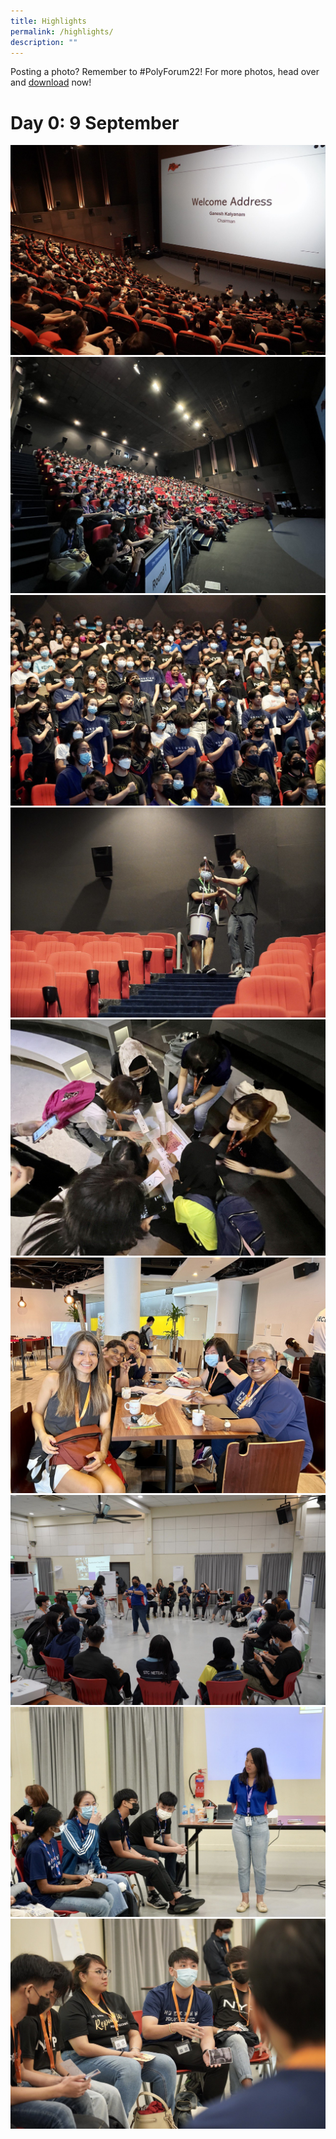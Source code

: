 ```yaml
---
title: Highlights
permalink: /highlights/
description: ""
---
```

Posting a photo? Remember to #PolyForum22! 
For more photos, head over and [download](https://for.edu.sg/pf2022-photos) now!
# Day 0: 9 September 

![](/images/photo_2022-09-10%2022.03.17.jpeg)
<br>
![](/images/photo_2022-09-10%2022.03.14.jpeg)
<br>
![](/images/photo_2022-09-10%2022.03.18.jpeg)
<br>
![](/images/photo_2022-09-10%2022.03.21.jpeg)
<br>
![](/images/photo_2022-09-10%2022.03.13.jpeg)
<br>
![](/images/photo_2022-09-10%2022.03.11.jpeg)
<br>
![](/images/photo_2022-09-10%2022.03.20.jpeg)
<br>
![](/images/photo_2022-09-10%2022.03.23.jpeg)
<br>
![](/images/photo_2022-09-10%2022.03.22.jpeg)


